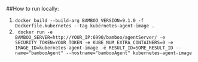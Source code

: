 ##How to run locally:
1. `docker build --build-arg BAMBOO_VERSION=9.1.0 -f Dockerfile.kubernetes --tag kubernetes-agent-image . `
2. ` docker run -e BAMBOO_SERVER=http://YOUR_IP:6990/bamboo/agentServer/ -e SECURITY_TOKEN=YOUR_TOKEN -e KUBE_NUM_EXTRA_CONTAINERS=0 -e IMAGE_ID=kubernetes-agent-image -e RESULT_ID=SOME_RESULT_ID --name="bambooAgent" --hostname="bambooAgent" kubernetes-agent-image`